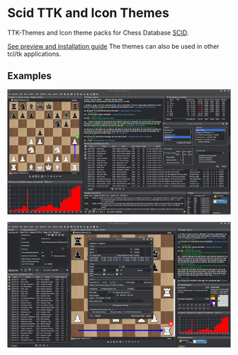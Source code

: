 Scid TTK and Icon Themes
========================

TTK-Themes and Icon theme packs for Chess Database [SCID](https://sourceforge.net/projects/scid).

[See preview and installation guide](tclthemes/readme.md)
The themes can also be used in other tcl/tk applications.

## Examples
![image](tclthemes/scid_screenshot1.png)

![image](tclthemes/scid_screenshot2.png)
